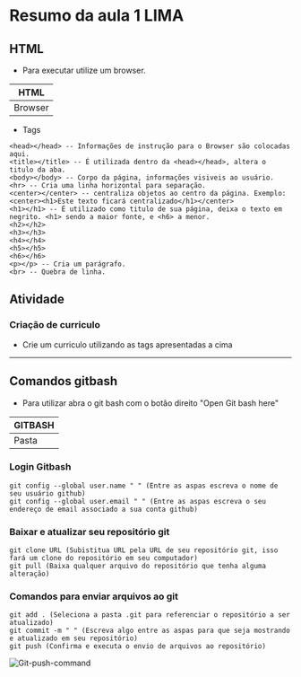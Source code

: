 # Resumo da aula 1 LIMA

## HTML

- Para executar utilize um browser.

 |HTML|
 |-|
 |Browser|

- Tags
```
<head></head> -- Informações de instrução para o Browser são colocadas aqui.
<title></title> -- É utilizada dentro da <head></head>, altera o titulo da aba.
<body></body> -- Corpo da página, informações visiveis ao usuário.
<hr> -- Cria uma linha horizontal para separação.
<center></center> -- centraliza objetos ao centro da página. Exemplo: <center><h1>Este texto ficará centralizado</h1></center>
<h1></h1> -- É utilizado como titulo de sua página, deixa o texto em negrito. <h1> sendo a maior fonte, e <h6> a menor.
<h2></h2>
<h3></h3>
<h4></h4>
<h5></h5>
<h6></h6>
<p></p> -- Cria um parágrafo.
<br> -- Quebra de linha.
```

## Atividade
### Criação de curriculo
- Crie um curriculo utilizando as tags apresentadas a cima

<hr>

## Comandos gitbash

- Para utilizar abra o git bash com o botão direito "Open Git bash here"

 |GITBASH|
 |-|
 |Pasta|

### Login Gitbash

```
git config --global user.name " " (Entre as aspas escreva o nome de seu usuário github)
git config --global user.email " " (Entre as aspas escreva o seu endereço de email associado a sua conta github)
```

### Baixar e atualizar seu repositório git
```
git clone URL (Subistitua URL pela URL de seu repositório git, isso fará um clone do repositório em seu computador)
git pull (Baixa qualquer arquivo do repositório que tenha alguma alteração)
```

### Comandos para enviar arquivos ao git
```
git add . (Seleciona a pasta .git para referenciar o repositório a ser atualizado)
git commit -m " " (Escreva algo entre as aspas para que seja mostrando e atualizado em seu repositório)
git push (Confirma e executa o envio de arquivos ao repositório)
```

![Git-push-command](https://github.com/IgorHenriqueG/Senai-2023/assets/111847209/6dba709c-7bcd-4832-9e1b-702316a07a18)